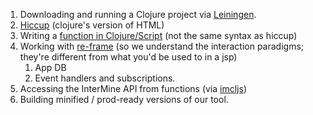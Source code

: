  1. Downloading and running a Clojure project via [Leiningen](https://leiningen.org/).
 2. [Hiccup](https://github.com/weavejester/hiccup) (clojure's version of HTML)
 3. Writing a [function in Clojure/Script](https://clojure.org/guides/learn/functions) (not the same syntax as hiccup)
 4. Working with [re-frame](https://github.com/Day8/re-frame) (so we understand the interaction paradigms; they're different from what you'd be used to in a jsp)
     1. App DB
     2. Event handlers and subscriptions.
 5. Accessing the InterMine API from functions (via [imcljs](https://github.com/intermine/imcljs))
 6. Building minified / prod-ready versions of our tool.
